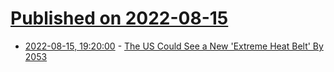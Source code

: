 # [Published on 2022-08-15](index.md)

* [2022-08-15, 19:20:00](https://news.slashdot.org/story/22/08/15/1842255/the-us-could-see-a-new-extreme-heat-belt-by-2053?utm_source=rss1.0mainlinkanon&utm_medium=feed) - [The US Could See a New 'Extreme Heat Belt' By 2053](https://news.slashdot.org/story/22/08/15/1842255/the-us-could-see-a-new-extreme-heat-belt-by-2053?utm_source=rss1.0mainlinkanon&utm_medium=feed)
